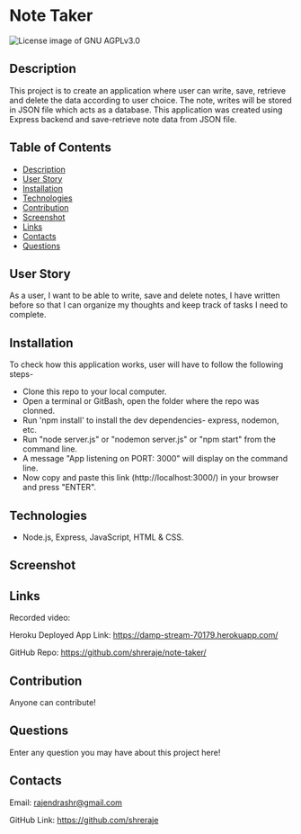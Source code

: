 

# Note Taker

<img src="https://img.shields.io/badge/License-GNU AGPLv3.0-blue.svg" alt="License image of GNU AGPLv3.0" />
  
## Description

This project is to create an application where user can write, save, retrieve and delete the data according to user choice. The note, writes will be stored in JSON file which acts as a database. This application was created using Express backend and save-retrieve note data from JSON file. 

## Table of Contents
* [Description](#description)
* [User Story](#userstory)
* [Installation](#installation)
* [Technologies](#technologies)
* [Contribution](#contribution)
* [Screenshot](#screenshot)
* [Links](#links)
* [Contacts](#contacts)
* [Questions](#questions)

## User Story
As a user, I want to be able to write, save and delete notes, I have written before so that I can organize my thoughts and keep track of tasks I need to complete.

## Installation
To check how this application works, user will have to follow the following steps-
- Clone this repo to your local computer.
- Open a terminal or GitBash, open the folder where the repo was clonned.
- Run 'npm install' to install the dev dependencies- express, nodemon, etc.
- Run "node server.js" or "nodemon server.js" or "npm start" from the command line.
- A message "App listening on PORT: 3000" will display on the command line.
- Now copy and paste this link (http://localhost:3000/) in your browser and press "ENTER".

## Technologies
- Node.js, Express, JavaScript, HTML & CSS.

## Screenshot


## Links
Recorded video: 

Heroku Deployed App Link: https://damp-stream-70179.herokuapp.com/

GitHub Repo: https://github.com/shreraje/note-taker/

## Contribution
Anyone can contribute!

## Questions
Enter any question you may have about this project here!

## Contacts

Email:
rajendrashr@gmail.com

GitHub Link:
https://github.com/shreraje
